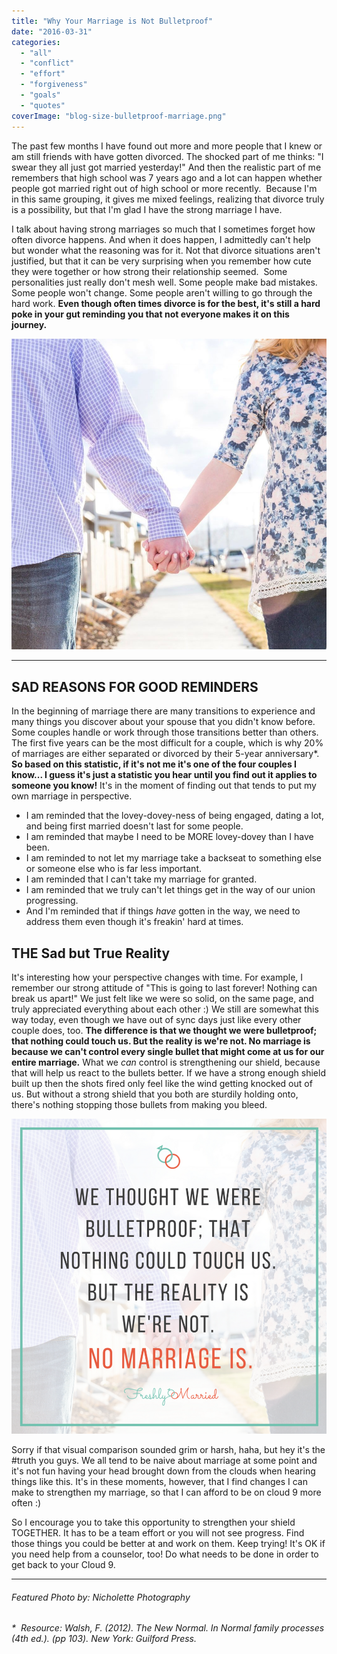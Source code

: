 ```yaml
---
title: "Why Your Marriage is Not Bulletproof"
date: "2016-03-31"
categories: 
  - "all"
  - "conflict"
  - "effort"
  - "forgiveness"
  - "goals"
  - "quotes"
coverImage: "blog-size-bulletproof-marriage.png"
---
```


The past few months I have found out more and more people that I knew or am still friends with have gotten divorced. The shocked part of me thinks: "I swear they all just got married yesterday!" And then the realistic part of me remembers that high school was 7 years ago and a lot can happen whether people got married right out of high school or more recently.  Because I'm in this same grouping, it gives me mixed feelings, realizing that divorce truly is a possibility, but that I'm glad I have the strong marriage I have.

I talk about having strong marriages so much that I sometimes forget how often divorce happens. And when it does happen, I admittedly can't help but wonder what the reasoning was for it. Not that divorce situations aren't justified, but that it can be very surprising when you remember how cute they were together or how strong their relationship seemed.  Some personalities just really don't mesh well. Some people make bad mistakes. Some people won't change. Some people aren't willing to go through the hard work. **Even though often times divorce is for the best, it's still a hard poke in your gut reminding you that not everyone makes it on this journey.**

![divorce, sad reality of divorce, newlywed divorce, reality of divorce, understanding divorce, divorce is common 20% of marriages are divorced by 5 years, divorce rate, fearful of divorce, marriage advice, marriage help, marriage101, relationship advice, relationship expert, marriage specialist, getting marital help, friend divorcing, divorced friends](images/IMG_0314.jpg)

* * *

## SAD REASONS FOR GOOD REMINDERS

In the beginning of marriage there are many transitions to experience and many things you discover about your spouse that you didn't know before. Some couples handle or work through those transitions better than others. The first five years can be the most difficult for a couple, which is why 20% of marriages are either separated or divorced by their 5-year anniversary\*. **So based on this statistic, if it's not me it's one of the four couples I know... I guess it's just a statistic you hear until you find out it applies to someone you know!** It's in the moment of finding out that tends to put my own marriage in perspective.

- I am reminded that the lovey-dovey-ness of being engaged, dating a lot, and being first married doesn't last for some people.
- I am reminded that maybe I need to be MORE lovey-dovey than I have been.
- I am reminded to not let my marriage take a backseat to something else or someone else who is far less important.
- I am reminded that I can't take my marriage for granted.
- I am reminded that we truly can't let things get in the way of our union progressing.
- And I'm reminded that if things _have_ gotten in the way, we need to address them even though it's freakin' hard at times.

## THE Sad but True Reality

It's interesting how your perspective changes with time. For example, I remember our strong attitude of "This is going to last forever! Nothing can break us apart!" We just felt like we were so solid, on the same page, and truly appreciated everything about each other :) We still are somewhat this way today, even though we have out of sync days just like every other couple does, too. **The difference is that we thought we were bulletproof; that nothing could touch us. But the reality is we're not. No marriage is because we can't control every single bullet that might come at us for our entire marriage.** What we _can_ control is strengthening our shield, because that will help us react to the bullets better. If we have a strong enough shield built up then the shots fired only feel like the wind getting knocked out of us. But without a strong shield that you both are sturdily holding onto, there's nothing stopping those bullets from making you bleed.

![divorce, sad reality of divorce, newlywed divorce, reality of divorce, understanding divorce, divorce is common 20% of marriages are divorced by 5 years, divorce rate, fearful of divorce, marriage advice, marriage help, marriage101, relationship advice, relationship expert, marriage specialist, getting marital help, friend divorcing, divorced friends](images/we-are-not-bulletproof.png)

Sorry if that visual comparison sounded grim or harsh, haha, but hey it's the #truth you guys. We all tend to be naive about marriage at some point and it's not fun having your head brought down from the clouds when hearing things like this. It's in these moments, however, that I find changes I can make to strengthen my marriage, so that I can afford to be on cloud 9 more often :)

So I encourage you to take this opportunity to strengthen your shield TOGETHER. It has to be a team effort or you will not see progress. Find those things you could be better at and work on them. Keep trying! It's OK if you need help from a counselor, too! Do what needs to be done in order to get back to your Cloud 9.

* * *

###### Featured Photo by: Nicholette Photography

_\*  Resource: Walsh, F. (2012). The New Normal. In Normal family processes (4th ed.). (pp 103). New York: Guilford Press._
